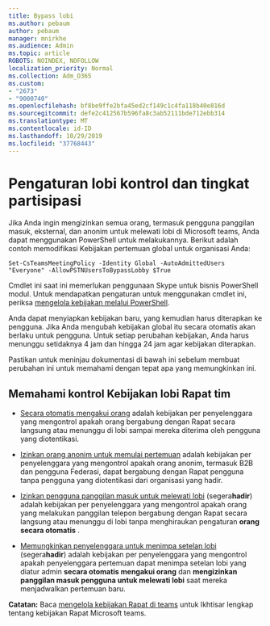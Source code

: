 ```yaml
---
title: Bypass lobi
ms.author: pebaum
author: pebaum
manager: mnirkhe
ms.audience: Admin
ms.topic: article
ROBOTS: NOINDEX, NOFOLLOW
localization_priority: Normal
ms.collection: Adm_O365
ms.custom:
- "2673"
- "9000740"
ms.openlocfilehash: bf8be9ffe2bfa45ed2cf149c1c4fa118b40e816d
ms.sourcegitcommit: defe2c412567b596fa8c3ab52111bde712ebb314
ms.translationtype: MT
ms.contentlocale: id-ID
ms.lasthandoff: 10/29/2019
ms.locfileid: "37768443"
---
```

# <a name="control-lobby-settings-and-level-of-participation"></a>Pengaturan lobi kontrol dan tingkat partisipasi

Jika Anda ingin mengizinkan semua orang, termasuk pengguna panggilan masuk, eksternal, dan anonim untuk melewati lobi di Microsoft teams, Anda dapat menggunakan PowerShell untuk melakukannya. Berikut adalah contoh memodifikasi Kebijakan pertemuan global untuk organisasi Anda:

`Set-CsTeamsMeetingPolicy -Identity Global -AutoAdmittedUsers "Everyone" -AllowPSTNUsersToBypassLobby $True`

Cmdlet ini saat ini memerlukan penggunaan Skype untuk bisnis PowerShell modul. Untuk mendapatkan pengaturan untuk menggunakan cmdlet ini, periksa [mengelola kebijakan melalui PowerShell](https://docs.microsoft.com/en-us/microsoftteams/teams-powershell-overview#managing-policies-via-powershell).

Anda dapat menyiapkan kebijakan baru, yang kemudian harus diterapkan ke pengguna. Jika Anda mengubah kebijakan global itu secara otomatis akan berlaku untuk pengguna. Untuk setiap perubahan kebijakan, Anda harus menunggu setidaknya 4 jam dan hingga 24 jam agar kebijakan diterapkan.

Pastikan untuk meninjau dokumentasi di bawah ini sebelum membuat perubahan ini untuk memahami dengan tepat apa yang memungkinkan ini.

## <a name="understanding-teams-meeting-lobby-policy-controls"></a>Memahami kontrol Kebijakan lobi Rapat tim

- [Secara otomatis mengakui orang](https://docs.microsoft.com/microsoftteams/meeting-policies-in-teams#automatically-admit-people) adalah kebijakan per penyelenggara yang mengontrol apakah orang bergabung dengan Rapat secara langsung atau menunggu di lobi sampai mereka diterima oleh pengguna yang diotentikasi.

- [Izinkan orang anonim untuk memulai pertemuan](https://docs.microsoft.com/microsoftteams/meeting-policies-in-teams#allow-anonymous-people-to-start-a-meeting) adalah kebijakan per penyelenggara yang mengontrol apakah orang anonim, termasuk B2B dan pengguna Federasi, dapat bergabung dengan Rapat pengguna tanpa pengguna yang diotentikasi dari organisasi yang hadir.

- [Izinkan pengguna panggilan masuk untuk melewati lobi](https://docs.microsoft.com/en-us/microsoftteams/meeting-policies-in-teams#allow-dial-in-users-to-bypass-the-lobby-coming-soon) (segera**hadir**) adalah kebijakan per penyelenggara yang mengontrol apakah orang yang melakukan panggilan telepon bergabung dengan Rapat secara langsung atau menunggu di lobi tanpa menghiraukan pengaturan **orang secara otomatis** .

- [Memungkinkan penyelenggara untuk menimpa setelan lobi](https://docs.microsoft.com/microsoftteams/meeting-policies-in-teams#allow-organizers-to-override-lobby-settings-coming-soon) (segera**hadir**) adalah kebijakan per penyelenggara yang mengontrol apakah penyelenggara pertemuan dapat menimpa setelan lobi yang diatur admin **secara otomatis mengakui orang** dan **mengizinkan panggilan masuk pengguna untuk melewati lobi** saat mereka menjadwalkan pertemuan baru.

**Catatan:** Baca [mengelola kebijakan Rapat di teams](https://docs.microsoft.com/en-us/microsoftteams/meeting-policies-in-teams) untuk Ikhtisar lengkap tentang kebijakan Rapat Microsoft teams.
